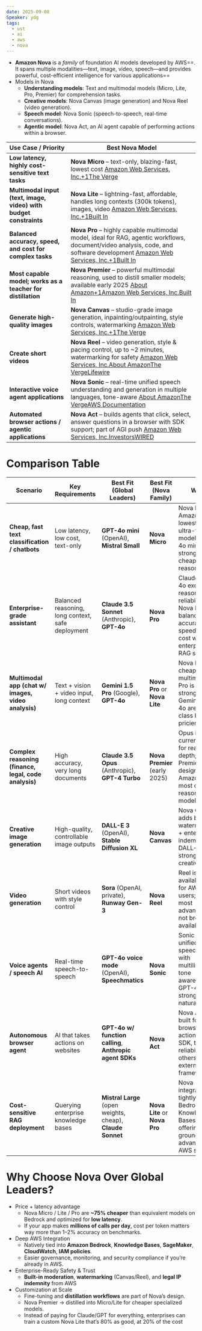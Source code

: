 ```yaml
---
date: 2025-09-08
Speaker: ydg
tags:
  - ust
  - ai
  - aws
  - nova
---
```


- **Amazon Nova** is a _family_ of foundation AI models developed by AWS==. It spans multiple modalities—text, image, video, speech—and provides powerful, cost-efficient intelligence for various applications[](https://aws.amazon.com/ai/generative-ai/nova/?utm_source=chatgpt.com)==
- Models in Nova
	- **Understanding models**: Text and multimodal models (Micro, Lite, Pro, Premier) for comprehension tasks.
	- **Creative models**: Nova Canvas (image generation) and Nova Reel (video generation).
	- **Speech model**: Nova Sonic (speech-to-speech, real-time conversations).
	- **Agentic model**: Nova Act, an AI agent capable of performing actions within a browser.

| Use Case / Priority                                               | Best Nova Model                                                                                                                                                                                                                                                                                                                                                                                                                                                                                                                                       |
| ----------------------------------------------------------------- | ----------------------------------------------------------------------------------------------------------------------------------------------------------------------------------------------------------------------------------------------------------------------------------------------------------------------------------------------------------------------------------------------------------------------------------------------------------------------------------------------------------------------------------------------------- |
| **Low latency, highly cost-sensitive text tasks**                 | **Nova Micro** – text-only, blazing-fast, lowest cost [Amazon Web Services, Inc.+1](https://aws.amazon.com/ai/generative-ai/nova/?utm_source=chatgpt.com)[The Verge](https://www.theverge.com/2024/12/3/24312260/amazon-nova-foundation-ai-models-anthropic?utm_source=chatgpt.com)                                                                                                                                                                                                                                                                   |
| **Multimodal input (text, image, video) with budget constraints** | **Nova Lite** – lightning-fast, affordable, handles long contexts (300k tokens), images, video [Amazon Web Services, Inc.+1](https://aws.amazon.com/ai/generative-ai/nova/?utm_source=chatgpt.com)[Built In](https://builtin.com/articles/amazon-nova?utm_source=chatgpt.com)                                                                                                                                                                                                                                                                         |
| **Balanced accuracy, speed, and cost for complex tasks**          | **Nova Pro** – highly capable multimodal model, ideal for RAG, agentic workflows, document/video analysis, code, and software development [Amazon Web Services, Inc.+1](https://aws.amazon.com/ai/generative-ai/nova/?utm_source=chatgpt.com)[Built In](https://builtin.com/articles/amazon-nova?utm_source=chatgpt.com)                                                                                                                                                                                                                              |
| **Most capable model; works as a teacher for distillation**       | **Nova Premier** – powerful multimodal reasoning, used to distill smaller models; available early 2025 [About Amazon+1](https://www.aboutamazon.com/news/aws/amazon-nova-artificial-intelligence-bedrock-aws?utm_source=chatgpt.com)[Amazon Web Services, Inc.](https://aws.amazon.com/blogs/aws/introducing-amazon-nova-frontier-intelligence-and-industry-leading-price-performance/?utm_source=chatgpt.com)[Built In](https://builtin.com/articles/amazon-nova?utm_source=chatgpt.com)                                                             |
| **Generate high-quality images**                                  | **Nova Canvas** – studio-grade image generation, inpainting/outpainting, style controls, watermarking [Amazon Web Services, Inc.+1](https://aws.amazon.com/ai/generative-ai/nova/?utm_source=chatgpt.com)[The Verge](https://www.theverge.com/2024/12/3/24312260/amazon-nova-foundation-ai-models-anthropic?utm_source=chatgpt.com)                                                                                                                                                                                                                   |
| **Create short videos**                                           | **Nova Reel** – video generation, style & pacing control, up to ~2 minutes, watermarking for safety [Amazon Web Services, Inc.](https://aws.amazon.com/ai/generative-ai/nova/?utm_source=chatgpt.com)[About Amazon](https://www.aboutamazon.com/news/aws/amazon-nova-foundation-models-guide?utm_source=chatgpt.com)[The Verge](https://www.theverge.com/news/645357/amazon-nova-sonic-ai-conversational-voice-model-reel?utm_source=chatgpt.com)[Lifewire](https://www.lifewire.com/amazon-nova-ai-foundation-models-8755972?utm_source=chatgpt.com) |
| **Interactive voice agent applications**                          | **Nova Sonic** – real-time unified speech understanding and generation in multiple languages, tone-aware [About Amazon](https://www.aboutamazon.com/news/aws/amazon-nova-foundation-models-guide?utm_source=chatgpt.com)[The Verge](https://www.theverge.com/news/645357/amazon-nova-sonic-ai-conversational-voice-model-reel?utm_source=chatgpt.com)[AWS Documentation](https://docs.aws.amazon.com/nova/latest/userguide/what-is-nova.html?utm_source=chatgpt.com)                                                                                  |
| **Automated browser actions / agentic applications**              | **Nova Act** – builds agents that click, select, answer questions in a browser with SDK support; part of AGI push [Amazon Web Services, Inc.](https://aws.amazon.com/ai/generative-ai/nova/?utm_source=chatgpt.com)[Investors](https://www.investors.com/news/technology/amazon-stock-ai-agents-nova-tariffs-amzn-news/?utm_source=chatgpt.com)[WIRED](https://www.wired.com/story/amazon-ai-agents-nova-web-browsing?utm_source=chatgpt.com)                                                                                                         |


# Comparison Table 

|Scenario|Key Requirements|Best Fit (Global Leaders)|Best Fit (Nova Family)|Why?|
|---|---|---|---|---|
|**Cheap, fast text classification / chatbots**|Low latency, low cost, text-only|**GPT-4o mini** (OpenAI), **Mistral Small**|**Nova Micro**|Nova Micro is Amazon’s lowest-cost, ultra-fast text model; GPT-4o mini is strong for cheap reasoning.|
|**Enterprise-grade assistant**|Balanced reasoning, long context, safe deployment|**Claude 3.5 Sonnet** (Anthropic), **GPT-4o**|**Nova Pro**|Claude/GPT-4o excel in reasoning and reliability, Nova Pro balances accuracy, speed, and cost with enterprise RAG support.|
|**Multimodal app (chat w/ images, video analysis)**|Text + vision + video input, long context|**Gemini 1.5 Pro** (Google), **GPT-4o**|**Nova Pro** or **Nova Lite**|Nova Lite is cheaper/faster multimodal, Pro is stronger; Gemini/GPT-4o are best in class but pricier.|
|**Complex reasoning (finance, legal, code analysis)**|High accuracy, very long documents|**Claude 3.5 Opus** (Anthropic), **GPT-4 Turbo**|**Nova Premier** (early 2025)|Opus is currently best for reasoning depth; Nova Premier is designed as Amazon’s most capable reasoning model.|
|**Creative image generation**|High-quality, controllable image outputs|**DALL-E 3** (OpenAI), **Stable Diffusion XL**|**Nova Canvas**|Nova Canvas adds built-in watermarking + enterprise IP indemnity; DALL-E is stronger for creativity.|
|**Video generation**|Short videos with style control|**Sora** (OpenAI, private), **Runway Gen-3**|**Nova Reel**|Reel is available now for AWS users; Sora is most advanced but not broadly available.|
|**Voice agents / speech AI**|Real-time speech-to-speech|**GPT-4o voice mode** (OpenAI), **Speechmatics**|**Nova Sonic**|Sonic is AWS’s unified speech model with multilingual tone awareness; GPT-4o is stronger in naturalness.|
|**Autonomous browser agent**|AI that takes actions on websites|**GPT-4o w/ function calling**, **Anthropic agent SDKs**|**Nova Act**|Nova Act is built for browser actions via SDK, tuned for reliability; others rely on external agent frameworks.|
|**Cost-sensitive RAG deployment**|Querying enterprise knowledge bases|**Mistral Large** (open weights, cheap), **Claude Sonnet**|**Nova Lite** or **Nova Pro**|Nova integrates tightly with Bedrock Knowledge Bases, offering cost + grounding advantages in AWS stack.|


# Why Choose Nova Over Global Leaders?

- Price + latency advantage 
	- Nova Micro / Lite / Pro are **~75% cheaper** than equivalent models on Bedrock and optimized for **low latency**.
	- If your app makes **millions of calls per day**, cost per token matters way more than 1–2% accuracy on benchmarks.
- Deep AWS Integration
	- Natively tied into **Amazon Bedrock**, **Knowledge Bases**, **SageMaker**, **CloudWatch**, **IAM policies**.
	- Easier governance, monitoring, and security compliance if you’re already in AWS.
- Enterprise-Ready Safety & Trust
	- **Built-in moderation**, **watermarking** (Canvas/Reel), and **legal IP indemnity** from AWS
- Customization at Scale
	- Fine-tuning and **distillation workflows** are part of Nova’s design.
	- Nova Premier → distilled into Micro/Lite for cheaper specialized models.
	- Instead of paying for Claude/GPT for everything, enterprises can train a custom Nova Lite that’s 80% as good, at 20% of the cost


